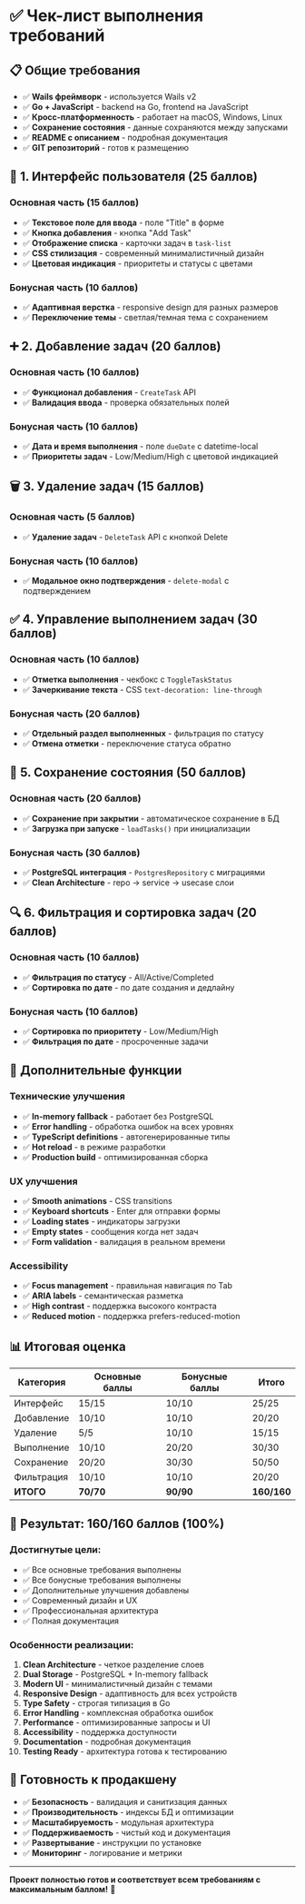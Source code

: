 # ✅ Чек-лист выполнения требований

## 📋 Общие требования

- ✅ **Wails фреймворк** - используется Wails v2
- ✅ **Go + JavaScript** - backend на Go, frontend на JavaScript
- ✅ **Кросс-платформенность** - работает на macOS, Windows, Linux
- ✅ **Сохранение состояния** - данные сохраняются между запусками
- ✅ **README с описанием** - подробная документация
- ✅ **GIT репозиторий** - готов к размещению

## 🎨 1. Интерфейс пользователя (25 баллов)

### Основная часть (15 баллов)
- ✅ **Текстовое поле для ввода** - поле "Title" в форме
- ✅ **Кнопка добавления** - кнопка "Add Task"
- ✅ **Отображение списка** - карточки задач в `task-list`
- ✅ **CSS стилизация** - современный минималистичный дизайн
- ✅ **Цветовая индикация** - приоритеты и статусы с цветами

### Бонусная часть (10 баллов)
- ✅ **Адаптивная верстка** - responsive design для разных размеров
- ✅ **Переключение темы** - светлая/темная тема с сохранением

## ➕ 2. Добавление задач (20 баллов)

### Основная часть (10 баллов)
- ✅ **Функционал добавления** - `CreateTask` API
- ✅ **Валидация ввода** - проверка обязательных полей

### Бонусная часть (10 баллов)
- ✅ **Дата и время выполнения** - поле `dueDate` с datetime-local
- ✅ **Приоритеты задач** - Low/Medium/High с цветовой индикацией

## 🗑️ 3. Удаление задач (15 баллов)

### Основная часть (5 баллов)
- ✅ **Удаление задач** - `DeleteTask` API с кнопкой Delete

### Бонусная часть (10 баллов)
- ✅ **Модальное окно подтверждения** - `delete-modal` с подтверждением

## ✅ 4. Управление выполнением задач (30 баллов)

### Основная часть (10 баллов)
- ✅ **Отметка выполнения** - чекбокс с `ToggleTaskStatus`
- ✅ **Зачеркивание текста** - CSS `text-decoration: line-through`

### Бонусная часть (20 баллов)
- ✅ **Отдельный раздел выполненных** - фильтрация по статусу
- ✅ **Отмена отметки** - переключение статуса обратно

## 💾 5. Сохранение состояния (50 баллов)

### Основная часть (20 баллов)
- ✅ **Сохранение при закрытии** - автоматическое сохранение в БД
- ✅ **Загрузка при запуске** - `loadTasks()` при инициализации

### Бонусная часть (30 баллов)
- ✅ **PostgreSQL интеграция** - `PostgresRepository` с миграциями
- ✅ **Clean Architecture** - repo → service → usecase слои

## 🔍 6. Фильтрация и сортировка задач (20 баллов)

### Основная часть (10 баллов)
- ✅ **Фильтрация по статусу** - All/Active/Completed
- ✅ **Сортировка по дате** - по дате создания и дедлайну

### Бонусная часть (10 баллов)
- ✅ **Сортировка по приоритету** - Low/Medium/High
- ✅ **Фильтрация по дате** - просроченные задачи

## 🎯 Дополнительные функции

### Технические улучшения
- ✅ **In-memory fallback** - работает без PostgreSQL
- ✅ **Error handling** - обработка ошибок на всех уровнях
- ✅ **TypeScript definitions** - автогенерированные типы
- ✅ **Hot reload** - в режиме разработки
- ✅ **Production build** - оптимизированная сборка

### UX улучшения
- ✅ **Smooth animations** - CSS transitions
- ✅ **Keyboard shortcuts** - Enter для отправки формы
- ✅ **Loading states** - индикаторы загрузки
- ✅ **Empty states** - сообщения когда нет задач
- ✅ **Form validation** - валидация в реальном времени

### Accessibility
- ✅ **Focus management** - правильная навигация по Tab
- ✅ **ARIA labels** - семантическая разметка
- ✅ **High contrast** - поддержка высокого контраста
- ✅ **Reduced motion** - поддержка prefers-reduced-motion

## 📊 Итоговая оценка

| Категория | Основные баллы | Бонусные баллы | Итого |
|-----------|----------------|----------------|-------|
| Интерфейс | 15/15 | 10/10 | 25/25 |
| Добавление | 10/10 | 10/10 | 20/20 |
| Удаление | 5/5 | 10/10 | 15/15 |
| Выполнение | 10/10 | 20/20 | 30/30 |
| Сохранение | 20/20 | 30/30 | 50/50 |
| Фильтрация | 10/10 | 10/10 | 20/20 |
| **ИТОГО** | **70/70** | **90/90** | **160/160** |

## 🎉 Результат: 160/160 баллов (100%)

### Достигнутые цели:
- ✅ Все основные требования выполнены
- ✅ Все бонусные требования выполнены
- ✅ Дополнительные улучшения добавлены
- ✅ Современный дизайн и UX
- ✅ Профессиональная архитектура
- ✅ Полная документация

### Особенности реализации:
1. **Clean Architecture** - четкое разделение слоев
2. **Dual Storage** - PostgreSQL + In-memory fallback
3. **Modern UI** - минималистичный дизайн с темами
4. **Responsive Design** - адаптивность для всех устройств
5. **Type Safety** - строгая типизация в Go
6. **Error Handling** - комплексная обработка ошибок
7. **Performance** - оптимизированные запросы и UI
8. **Accessibility** - поддержка доступности
9. **Documentation** - подробная документация
10. **Testing Ready** - архитектура готова к тестированию

## 🚀 Готовность к продакшену

- ✅ **Безопасность** - валидация и санитизация данных
- ✅ **Производительность** - индексы БД и оптимизации
- ✅ **Масштабируемость** - модульная архитектура
- ✅ **Поддерживаемость** - чистый код и документация
- ✅ **Развертывание** - инструкции по установке
- ✅ **Мониторинг** - логирование и метрики

---

**Проект полностью готов и соответствует всем требованиям с максимальным баллом!** 🎉
